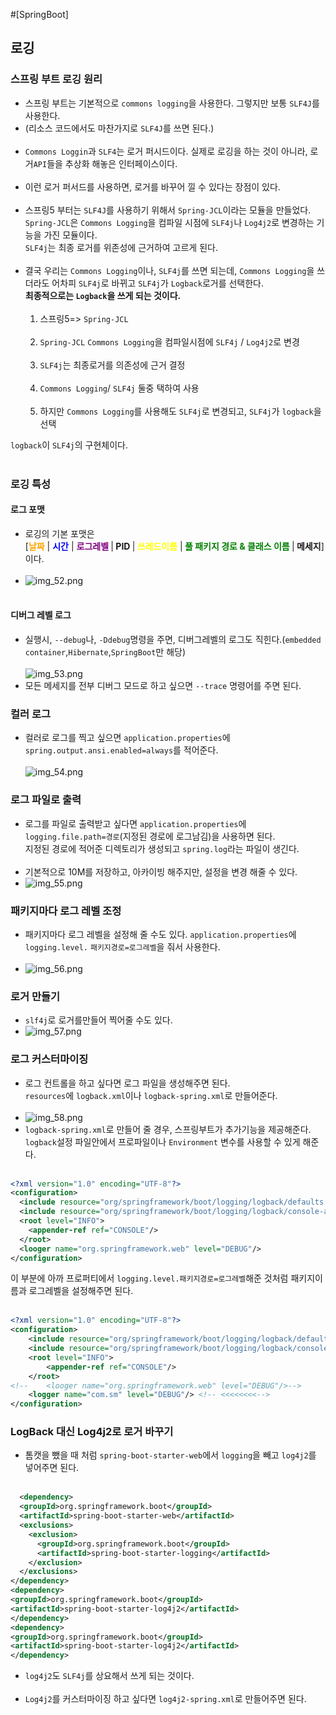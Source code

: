 #[SpringBoot]
## 로깅
### 스프링 부트 로깅 원리
- 스프링 부트는 기본적으로 `commons logging`을 사용한다. 그렇지만 보통 `SLF4J`를 사용한다.<br>
- (리소스 코드에서도 마찬가지로 `SLF4J`를 쓰면 된다.)<br><br>
- `Commons Loggin`과 `SLF4`는 로거 퍼시드이다. 실제로 로깅을 하는 것이 아니라, 로거`API`들을 추상화 해놓은 인터페이스이다.<br><br>
- 이런 로거 퍼서드를 사용하면, 로거를 바꾸어 낄 수 있다는 장점이 있다.<br><br>
- 스프링5 부터는 `SLF4J`를 사용하기 위해서 `Spring-JCL`이라는 모듈을 만들었다.<bR>
`Spring-JCL`은 `Commons Logging`을 컴파일 시점에 `SLF4j`나 `Log4j2`로 변경하는 기능을 가진 모듈이다.<br>
`SLF4j`는 최종 로거를 위존성에 근거하여 고르게 된다.<br><br>
- 결국 우리는 `Commons Logging`이나, `SLF4j`를 쓰면 되는데, `Commons Logging`을 쓰더라도 어차피 `SLF4j`로 바뀌고 `SLF4j`가 `Logback`로거를 선택한다.<bR>
<b>최종적으로는 `Logback`을 쓰게 되는 것이다.</b><br><br>
  1. 스프링5=> `Spring-JCL` <br><br>
  2. `Spring-JCL` `Commons Logging`을 컴파일시점에 `SLF4j` / `Log4j2`로 변경 <br><br>
  3. `SLF4j`는 최종로거를 의존성에 근거 결정 <br><br>
  4. `Commons Logging`/ `SLF4j` 둘중 택하여 사용 <br><br>
  5. 하지만 `Commons Logging`를 사용해도 `SLF4j`로 변경되고, `SLF4j`가 `logback`을 선택
  
`logback`이 `SLF4j`의 구현체이다.<br><br>
### 로깅 특성
#### 로그 포맷
- 로깅의 기본 포맷은<br>
[<b style="color:orange">날짜</b> | <b style="color:blue">시간</b> | <b style="color:purple">로그레벨 </b>|<b style="color:"> PID </b>|<b style="color:Yellow"> 쓰레드이름</b> |<b style="color:green"> 풀 패키지 경로 & 클래스 이름 </b>|<b style="color:"> 메세지</b>]이다.<br><br>
- ![img_52.png](img_52.png)<br><br>
#### 디버그 레벨 로그
- 실행시, `--debug`나, `-Ddebug`명령을 주면, 디버그레벨의 로그도 직힌다.(`embedded container`,`Hibernate`,`SpringBoot`만 해당)<br><br>
![img_53.png](img_53.png)
- 모든 메세지를 전부 디버그 모드로 하고 싶으면 `--trace` 명령어를 주면 된다.

### 컬러 로그
- 컬러로 로그를 찍고 싶으면 `application.properties`에 `spring.output.ansi.enabled=always`를 적어준다.
<br><br>
![img_54.png](img_54.png)
### 로그 파일로 출력
- 로그를 파일로 출력받고 싶다면 `application.properties`에 `logging.file.path=경로`(지정된 경로에 로그남김)을 사용하면 된다.<br>
지정된 경로에 적어준 디렉토리가 생성되고 `spring.log`라는 파일이 생긴다.<br><br>
- 기본적으로 10M를 저장하고, 아카이빙 해주지만, 설정을 변경 해줄 수 있다.
- ![img_55.png](img_55.png)
### 패키지마다 로그 레벨 조정
- 패키지마다 로그 레벨을 설정해 줄 수도 있다. `application.properties`에 `logging.level.` `패키지경로=로그레벨`을 줘서 사용한다.<br><br>
- ![img_56.png](img_56.png)
### 로거 만들기
- `slf4j`로 로거를만들어 찍어줄 수도 있다.<br>
- ![img_57.png](img_57.png)
### 로그 커스터마이징
- 로그 컨트롤을 하고 싶다면 로그 파일을 생성해주면 된다.<br>
`resources`에 `logback.xml`이나 `logback-spring.xml`로 만들어준다.<br><br>
- ![img_58.png](img_58.png)
- `logback-spring.xml`로 만들어 줄 경우, 스프링부트가 추가기능을 제공해준다. <br>
`logback`설정 파일안에서 프로파일이나 `Environment` 변수를 사용할 수 있게 해준다.<br><br>
```xml
<?xml version="1.0" encoding="UTF-8"?>
<configuration>
  <include resource="org/springframework/boot/logging/logback/defaults.xml"/>
  <include resource="org/springframework/boot/logging/logback/console-appender.xml"/>
  <root level="INFO">
    <appender-ref ref="CONSOLE"/>
  </root>
  <looger name="org.springframework.web" level="DEBUG"/>
</configuration>
```
이 부분에 아까 프로퍼티에서 `logging.level.패키지경로=로그레벨`해준 것처럼 패키지이름과 로그레벨을 설정해주면 된다.<br><br>
```xml
<?xml version="1.0" encoding="UTF-8"?>
<configuration>
    <include resource="org/springframework/boot/logging/logback/defaults.xml"/>
    <include resource="org/springframework/boot/logging/logback/console-appender.xml"/>
    <root level="INFO">
        <appender-ref ref="CONSOLE"/>
    </root>
<!--    <looger name="org.springframework.web" level="DEBUG"/>-->
    <logger name="com.sm" level="DEBUG"/> <!-- <<<<<<<<-->
</configuration>
```

### LogBack 대신 Log4j2로 로거 바꾸기
- 톰캣을 뺐을 때 처럼 `spring-boot-starter-web`에서 `logging`을 빼고 `log4j2`를 넣어주면 된다.<br><br>
```xml
  <dependency>
  <groupId>org.springframework.boot</groupId>
  <artifactId>spring-boot-starter-web</artifactId>
  <exclusions>
    <exclusion>
      <groupId>org.springframework.boot</groupId>
      <artifactId>spring-boot-starter-logging</artifactId>
    </exclusion>
  </exclusions>
</dependency>
<dependency>
<groupId>org.springframework.boot</groupId>
<artifactId>spring-boot-starter-log4j2</artifactId>
</dependency>
<dependency>
<groupId>org.springframework.boot</groupId>
<artifactId>spring-boot-starter-log4j2</artifactId>
</dependency>
```
- `log4j2`도 `SLF4j`를 상요해서 쓰게 되는 것이다.<br><br>
- `Log4j2`를 커스터마이징 하고 싶다면 `log4j2-spring.xml`로 만들어주면 된다.